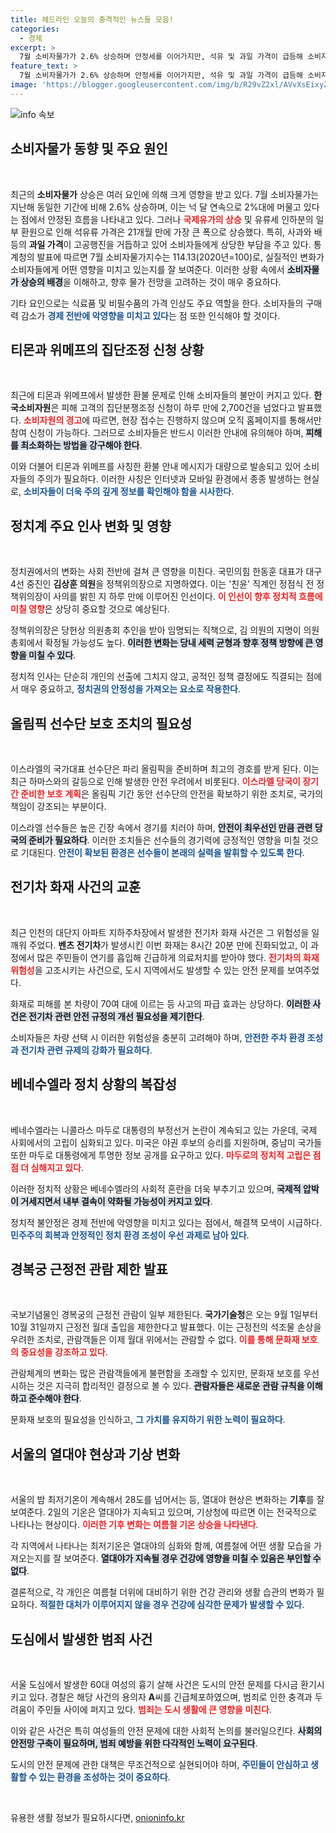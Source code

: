 ```yaml
---
title: 헤드라인 오늘의 충격적인 뉴스들 모음!
categories:
  - 경제
excerpt: >
  7월 소비자물가가 2.6% 상승하며 안정세를 이어가지만, 석유 및 과일 가격이 급등해 소비자들의 부담은 여전하다. 또한, 대구 의원이 정책위의장에 지명되는 등 정치계도 소식이 이어지고 있다.
feature_text: >
  7월 소비자물가가 2.6% 상승하며 안정세를 이어가지만, 석유 및 과일 가격이 급등해 소비자들의 부담은 여전하다. 또한, 대구 의원이 정책위의장에 지명되는 등 정치계도 소식이 이어지고 있다.
image: 'https://blogger.googleusercontent.com/img/b/R29vZ2xl/AVvXsEixyZcFfHzMRdzZMjFBmAUKJYCLCGyLL1o632UiGVXcaFdKo_bkvkuCioo0uUKlGfBVcT3P84aROyZIXSBEx3Aw5nCQ3pTgDom1WDC4m8eifvWiAmWEEVb4x6G_l8C0QH225ldMjyaFvpxGEBGNO37VmDTDMHGhJPq73UglMfDca1-0aw/s1600/blogspot.png'
---
```


<p><img src="https://blogger.googleusercontent.com/img/b/R29vZ2xl/AVvXsEixyZcFfHzMRdzZMjFBmAUKJYCLCGyLL1o632UiGVXcaFdKo_bkvkuCioo0uUKlGfBVcT3P84aROyZIXSBEx3Aw5nCQ3pTgDom1WDC4m8eifvWiAmWEEVb4x6G_l8C0QH225ldMjyaFvpxGEBGNO37VmDTDMHGhJPq73UglMfDca1-0aw/s1600/blogspot.png" alt="info 속보" /></p>

<h2 data-ke-size="size26">소비자물가 동향 및 주요 원인</h2>

<p data-ke-size="size16">&nbsp;</p>

<p>최근의 <b>소비자물가</b> 상승은 여러 요인에 의해 크게 영향을 받고 있다. 7월 소비자물가는 지난해 동일한 기간에 비해 2.6% 상승하며, 이는 넉 달 연속으로 2%대에 머물고 있다는 점에서 안정된 흐름을 나타내고 있다. 그러나 <b><span style="color: #ee2323;">국제유가의 상승</span></b> 및 유류세 인하분의 일부 환원으로 인해 석유류 가격은 21개월 만에 가장 큰 폭으로 상승했다. 특히, 사과와 배 등의 <b>과일 가격</b>이 고공행진을 거듭하고 있어 소비자들에게 상당한 부담을 주고 있다. 통계청의 발표에 따르면 7월 소비자물가지수는 114.13(2020년=100)로, 실질적인 변화가 소비자들에게 어떤 영향을 미치고 있는지를 잘 보여준다. 이러한 상황 속에서 <b><span style="background-color: #21538527;">소비자물가 상승의 배경</span></b>을 이해하고, 향후 물가 전망을 고려하는 것이 매우 중요하다. </p>

<p>기타 요인으로는 식료품 및 비필수품의 가격 인상도 주요 역할을 한다. 소비자들의 구매력 감소가 <b><span style="color: #1a5490;">경제 전반에 악영향을 미치고 있다</span></b>는 점 또한 인식해야 할 것이다.</p>

<h2 data-ke-size="size26">티몬과 위메프의 집단조정 신청 상황</h2>

<p data-ke-size="size16">&nbsp;</p>

<p>최근에 티몬과 위메프에서 발생한 환불 문제로 인해 소비자들의 불만이 커지고 있다. <b>한국소비자원</b>은 피해 고객의 집단분쟁조정 신청이 하루 만에 2,700건을 넘었다고 발표했다. <b><span style="color: #ee2323;">소비자원의 경고</span></b>에 따르면, 현장 접수는 진행하지 않으며 오직 홈페이지를 통해서만 참여 신청이 가능하다. 그러므로 소비자들은 반드시 이러한 안내에 유의해야 하며, <b><span style="background-color: #21538527;">피해를 최소화하는 방법을 강구해야 한다</span></b>. </p>

<p>이와 더불어 티몬과 위메프를 사칭한 환불 안내 메시지가 대량으로 발송되고 있어 소비자들의 주의가 필요하다. 이러한 사칭은 인터넷과 모바일 환경에서 종종 발생하는 현실로, <b><span style="color: #1a5490;">소비자들이 더욱 주의 깊게 정보를 확인해야 함을 시사한다</span></b>.</p>

<h2 data-ke-size="size26">정치계 주요 인사 변화 및 영향</h2>

<p data-ke-size="size16">&nbsp;</p>

<p>정치권에서의 변화는 사회 전반에 걸쳐 큰 영향을 미친다. 국민의힘 한동훈 대표가 대구 4선 중진인 <b>김상훈 의원</b>을 정책위의장으로 지명하였다. 이는 '친윤' 직계인 정점식 전 정책위의장이 사의를 밝힌 지 하루 만에 이루어진 인선이다. <b><span style="color: #ee2323;">이 인선이 향후 정치적 흐름에 미칠 영향</span></b>은 상당히 중요할 것으로 예상된다. </p>

<p>정책위의장은 당헌상 의원총회 추인을 받아 임명되는 직책으로, 김 의원의 지명이 의원총회에서 확정될 가능성도 높다. <b><span style="background-color: #21538527;">이러한 변화는 당내 세력 균형과 향후 정책 방향에 큰 영향을 미칠 수 있다</span></b>. </p>

<p>정치적 인사는 단순히 개인의 선출에 그치지 않고, 공적인 정책 결정에도 직결되는 점에서 매우 중요하고, <b><span style="color: #1a5490;">정치권의 안정성을 가져오는 요소로 작용한다</span></b>.</p>

<h2 data-ke-size="size26">올림픽 선수단 보호 조치의 필요성</h2>

<p data-ke-size="size16">&nbsp;</p>

<p>이스라엘의 국가대표 선수단은 파리 올림픽을 준비하며 최고의 경호를 받게 된다. 이는 최근 하마스와의 갈등으로 인해 발생한 안전 우려에서 비롯된다. <b><span style="color: #ee2323;">이스라엘 당국이 장기간 준비한 보호 계획</span></b>은 올림픽 기간 동안 선수단의 안전을 확보하기 위한 조치로, 국가의 책임이 강조되는 부분이다. </p>

<p>이스라엘 선수들은 높은 긴장 속에서 경기를 치러야 하며, <b><span style="background-color: #21538527;">안전이 최우선인 만큼 관련 당국의 준비가 필요하다</span></b>. 이러한 조치들은 선수들의 경기력에 긍정적인 영향을 미칠 것으로 기대된다. <b><span style="color: #1a5490;">안전이 확보된 환경은 선수들이 본래의 실력을 발휘할 수 있도록 한다</span></b>.</p>

<h2 data-ke-size="size26">전기차 화재 사건의 교훈</h2>

<p data-ke-size="size16">&nbsp;</p>

<p>최근 인천의 대단지 아파트 지하주차장에서 발생한 전기차 화재 사건은 그 위험성을 일깨워 주었다. <b>벤츠 전기차</b>가 발생시킨 이번 화재는 8시간 20분 만에 진화되었고, 이 과정에서 많은 주민들이 연기를 흡입해 긴급하게 의료처치를 받아야 했다. <b><span style="color: #ee2323;">전기차의 화재 위험성</span></b>을 고조시키는 사건으로, 도시 지역에서도 발생할 수 있는 안전 문제를 보여주었다. </p>

<p>화재로 피해를 본 차량이 70여 대에 이르는 등 사고의 파급 효과는 상당하다. <b><span style="background-color: #21538527;">이러한 사건은 전기차 관련 안전 규정의 개선 필요성을 제기한다</span></b>. </p>

<p>소비자들은 차량 선택 시 이러한 위험성을 충분히 고려해야 하며, <b><span style="color: #1a5490;">안전한 주차 환경 조성과 전기차 관련 규제의 강화가 필요하다</span></b>.</p>

<h2 data-ke-size="size26">베네수엘라 정치 상황의 복잡성</h2>

<p data-ke-size="size16">&nbsp;</p>

<p>베네수엘라는 니콜라스 마두로 대통령의 부정선거 논란이 계속되고 있는 가운데, 국제 사회에서의 고립이 심화되고 있다. 미국은 야권 후보의 승리를 지원하며, 중남미 국가들 또한 마두로 대통령에게 투명한 정보 공개를 요구하고 있다. <b><span style="color: #ee2323;">마두로의 정치적 고립은 점점 더 심해지고 있다</span></b>. </p>

<p>이러한 정치적 상황은 베네수엘라의 사회적 혼란을 더욱 부추기고 있으며, <b><span style="background-color: #21538527;">국제적 압박이 거세지면서 내부 결속이 약화될 가능성이 커지고 있다</span></b>. </p>

<p>정치적 불안정은 경제 전반에 악영향을 미치고 있다는 점에서, 해결책 모색이 시급하다. <b><span style="color: #1a5490;">민주주의 회복과 안정적인 정치 환경 조성이 우선 과제로 남아 있다</span></b>.</p>

<h2 data-ke-size="size26">경복궁 근정전 관람 제한 발표</h2>

<p data-ke-size="size16">&nbsp;</p>

<p>국보기념물인 경복궁의 근정전 관람이 일부 제한된다. <b>국가기술청</b>은 오는 9월 1일부터 10월 31일까지 근정전 월대 출입을 제한한다고 발표했다. 이는 근정전의 석조물 손상을 우려한 조치로, 관람객들은 이제 월대 위에서는 관람할 수 없다. <b><span style="color: #ee2323;">이를 통해 문화재 보호의 중요성을 강조하고 있다</span></b>. </p>

<p>관람체계의 변화는 많은 관람객들에게 불편함을 초래할 수 있지만, 문화재 보호를 우선시하는 것은 지극히 합리적인 결정으로 볼 수 있다. <b><span style="background-color: #21538527;">관람자들은 새로운 관람 규칙을 이해하고 준수해야 한다</span></b>. </p>

<p>문화재 보호의 필요성을 인식하고, <b><span style="color: #1a5490;">그 가치를 유지하기 위한 노력이 필요하다</span></b>.</p>

<h2 data-ke-size="size26">서울의 열대야 현상과 기상 변화</h2>

<p data-ke-size="size16">&nbsp;</p>

<p>서울의 밤 최저기온이 계속해서 28도를 넘어서는 등, 열대야 현상은 변화하는 <b>기후</b>를 잘 보여준다. 2일의 기온은 열대야가 지속되고 있으며, 기상청에 따르면 이는 전국적으로 나타나는 현상이다. <b><span style="color: #ee2323;">이러한 기후 변화는 여름철 기온 상승을 나타낸다</span></b>. </p>

<p>각 지역에서 나타나는 최저기온은 열대야의 심화와 함께, 여름철에 어떤 생활 모습을 가져오는지를 잘 보여준다. <b><span style="background-color: #21538527;">열대야가 지속될 경우 건강에 영향을 미칠 수 있음은 부인할 수 없다</span></b>. </p>

<p>결론적으로, 각 개인은 여름철 더위에 대비하기 위한 건강 관리와 생활 습관의 변화가 필요하다. <b><span style="color: #1a5490;">적절한 대처가 이루어지지 않을 경우 건강에 심각한 문제가 발생할 수 있다</span></b>.</p>

<h2 data-ke-size="size26">도심에서 발생한 범죄 사건</h2>

<p data-ke-size="size16">&nbsp;</p>

<p>서울 도심에서 발생한 60대 여성의 흉기 살해 사건은 도시의 안전 문제를 다시금 환기시키고 있다. 경찰은 해당 사건의 용의자 <b>A</b>씨를 긴급체포하였으며, 범죄로 인한 충격과 두려움이 주민들 사이에 퍼지고 있다. <b><span style="color: #ee2323;">범죄는 도시 생활에 큰 영향을 미친다</span></b>. </p>

<p>이와 같은 사건은 특히 여성들의 안전 문제에 대한 사회적 논의를 불러일으킨다. <b><span style="background-color: #21538527;">사회의 안전망 구축이 필요하며, 범죄 예방을 위한 다각적인 노력이 요구된다</span></b>. </p>

<p>도시의 안전 문제에 관한 대책은 무조건적으로 실현되어야 하며, <b><span style="color: #1a5490;">주민들이 안심하고 생활할 수 있는 환경을 조성하는 것이 중요하다</span></b>.</p>

<p data-ke-size="size16">&nbsp;</p>
유용한 생활 정보가 필요하시다면, <a href="https://onioninfo.kr" rel="dofollow">onioninfo.kr</a>


